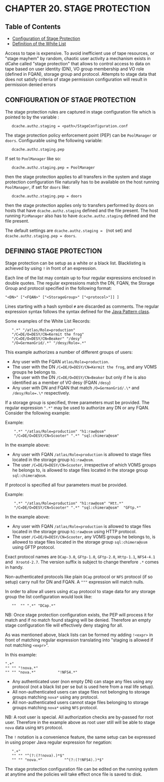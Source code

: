CHAPTER 20.  STAGE PROTECTION
=============================

## Table of Contents

+ [Configuration of Stage Protection](#configuration-of-stage-protection)
+ [Definition of the White List](#definition-of-the-white-list)

Access to tape is expensive. To avoid inefficient use of tape resources, or "stage mayhem" by random, chaotic  user
activity a mechanism exists in dCahe called "stage protection" that allows to control access to data on tape based
on user identity (DN), VO group membership and VO role (defined in FQAN),
storage group and protocol. Attempts to stage data that does not satisfy criteria of
stage permission configuration will result in permission denied errors

## CONFIGURATION OF STAGE PROTECTION

The stage protection rules are captured in stage configuration file which
is pointed to by  the variable :
```
   dcache.authz.staging = <path>/StageConfiguration.conf
```
The stage protection policy enforcement point (PEP) can be
 `PoolManager` or `doors`. Configurable using the following variable:
```
   dcache.authz.staging.pep
```
If set to `PoolManager` like so:
```
   dcache.authz.staging.pep = PoolManager
```
then the stage protection applies to all transfers in the system and stage protection
configuration file naturally has to be available on the host running `PoolManager`, if
set for `doors` like:
```
   dcache.authz.staging.pep = doors
```
then the stage protection applies only to transfers performed by doors on hosts that have
`dcache.authz.staging` defined and the file present. The host running `PinManager` also has to have
`dcache.authz.staging` defined and the file present.

The default settings are `dcache.authz.staging = ` (not set) and
`dcache.authz.staging.pep = doors`.

## DEFINING STAGE PROTECTION

Stage protection can be setup as a white or a black list.  Blacklisting is achieved by
using `!` in front of an expression.

Each line of the list may contain up to four regular expressions
enclosed in double quotes. The regular expressions match the DN, FQAN,
the Storage Group and protocol specified in the following format:

    "<DN>" ["<FQAN>" ["<StorageGroup>" ["<protocol>"]] ]

Lines starting with a hash symbol `#` are discarded as comments. The regular expression syntax follows the syntax defined for
the [Java Pattern class](http://docs.oracle.com/javase/6/docs/api/java/util/regex/Pattern.html).


Some examples of the White List Records:
```
   ".*" "/atlas/Role=production"
   "/C=DE/O=DESY/CN=Kermit the frog"
   "/C=DE/O=DESY/CN=Beaker" "/desy"
   "/O=GermanGrid/.*" "/desy/Role=.*"
```

This example authorizes a number of different groups of users:

-   Any user with the FQAN  `atlas/Role=production`.
-   The user with the DN `/C=DE/O=DESY/CN=Kermit the frog`, and any VOMS groups he belongs to.
-   The user with the DN `/C=DE/O=DESY/CN=Beaker` but only if he is also identified as a member of VO desy (FQAN `/desy`)
-   Any user with DN and FQAN that match `/O=GermanGrid/.\*` and `/desy/Role=.\*` respectively.

If a storage group is specified, three parameters must be provided. The regular expression `".*"` may be used to authorize any DN or any FQAN. Consider the following example:

Example:
```
    ".*" "/atlas/Role=production" "h1:raw@osm"
    "/C=DE/O=DESY/CN=Scooter" ".*" "sql:chimera@osm"
```

In the example above:

-   Any user with
    FQAN
    `/atlas/Role=production`
    is allowed to stage files located in the storage group
    `h1:raw@osm`.
-   The user
    `/C=DE/O=DESY/CN=Scooter`, irrespective of which VOMS groups he belongs to, is allowed to stage files located in the storage group
    `sql:chimera@osm`.

If protocol is specified all four parameters must be provided.

   Example:

```
    ".*" "/atlas/Role=production" "h1:raw@osm" "Htt.*"
    "/C=DE/O=DESY/CN=Scooter" ".*" "sql:chimera@osm"  "GFtp.*"
```

In the example above:

-   Any user with
    FQAN
    `/atlas/Role=production`
    is allowed to stage files located in the storage group
    `h1:raw@osm` using HTTP protocol.
-   The user
    `/C=DE/O=DESY/CN=Scooter`, any VOMS groups he belongs to,
    is allowed to stage files located in the storage group
    `sql:chimera@osm` using GFTP protocol.


Exact protocol names are `DCap-3.0`, `GFtp-1.0`, `GFtp-2.0`, `Http-1.1`, `NFS4-4.1` and ` Xrootd-2.7`.
The version suffix is subject to change therefore `.*` comes in handy.

Non-authenticated protocols like plain `DCap` protocol or `NFS` protocol (if so setup)
carry null for DN and FQAN. A `"""` expression will match nulls.

In order to allow all users using `dCap` protocol to stage data for any storage
group the list configuration would look like:
```
   ""  "" ".*" "DCap.*"
```
NB: Once stage protection configuration exists, the PEP will process it for match and if
no match found staging will be denied. Therefore an empty stage configuration file will
effectively deny staging for all.

As was mentioned above, black lists can be formed my adding `!<expr>` in front of matching
regular expression translating into "staging is allowed if not matching `<expr>`".

In this example:
```
".+"
"" "" "!nova.*"
"" "" "nova.*"          "!NFS4.*"
```
-   Any authenticated user (non empty DN) can stage any files using any protocol (not a black list per se but is used here from a real life setup).
-   All non-authenticated users can stage files not belonging to storage groups matching
`nova*` using any protocol.
-   All non-authenticated users cannot stage files belonging to storage groups matching
`nova*` using `NFS` protocol.

NB: A root user is special. All authorization checks are by-passed for root user. Therefore
in the example above as root user still will be able to stage `nova` data using `NFS` protocol.

The `!` notation is a convenience feature, the same setup can be expressed in using proper
Java regular expression for negation:

```
   ".+"
   "" "" "^(?:(?!nova).)*$"
   "" "" "nova.*"          "^(?:(?!NFS4).)*$"
```

The stage protection configuration file can be edited on the running system at anytime and
the policies will take effect once file is saved to disk.